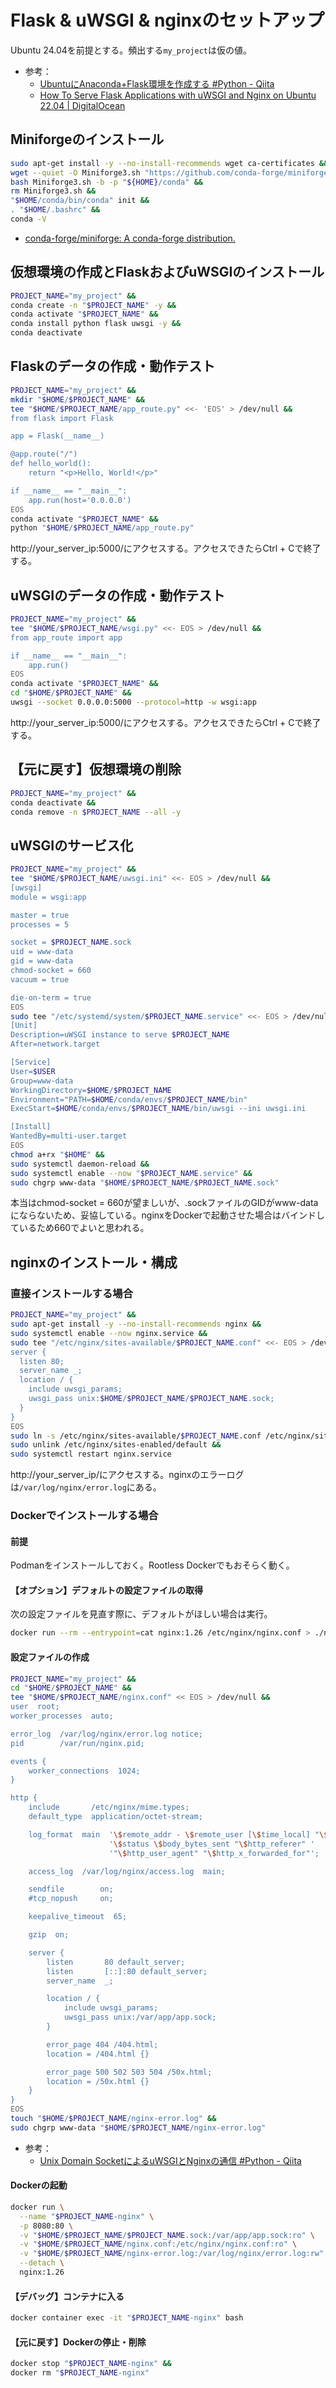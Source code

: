 # Flask & uWSGI & nginxのセットアップ
Ubuntu 24.04を前提とする。頻出する`my_project`は仮の値。
- 参考：
  - [UbuntuにAnaconda+Flask環境を作成する #Python - Qiita](https://qiita.com/katsujitakeda/items/b8e0cdc04611e3645f76#nginx%E3%81%AE%E8%A8%AD%E5%AE%9A)
  - [How To Serve Flask Applications with uWSGI and Nginx on Ubuntu 22.04 | DigitalOcean](https://www.digitalocean.com/community/tutorials/how-to-serve-flask-applications-with-uwsgi-and-nginx-on-ubuntu-22-04#step-6-configuring-nginx-to-proxy-requests)

## Miniforgeのインストール
```sh
sudo apt-get install -y --no-install-recommends wget ca-certificates &&
wget --quiet -O Miniforge3.sh "https://github.com/conda-forge/miniforge/releases/latest/download/Miniforge3-$(uname)-$(uname -m).sh" &&
bash Miniforge3.sh -b -p "${HOME}/conda" &&
rm Miniforge3.sh &&
"$HOME/conda/bin/conda" init &&
. "$HOME/.bashrc" &&
conda -V
```
- [conda-forge/miniforge: A conda-forge distribution.](https://github.com/conda-forge/miniforge)

## 仮想環境の作成とFlaskおよびuWSGIのインストール
```sh
PROJECT_NAME="my_project" &&
conda create -n "$PROJECT_NAME" -y &&
conda activate "$PROJECT_NAME" &&
conda install python flask uwsgi -y &&
conda deactivate
```

## Flaskのデータの作成・動作テスト
```sh
PROJECT_NAME="my_project" &&
mkdir "$HOME/$PROJECT_NAME" &&
tee "$HOME/$PROJECT_NAME/app_route.py" <<- 'EOS' > /dev/null &&
from flask import Flask

app = Flask(__name__)

@app.route("/")
def hello_world():
    return "<p>Hello, World!</p>"

if __name__ == "__main__":
    app.run(host='0.0.0.0')
EOS
conda activate "$PROJECT_NAME" &&
python "$HOME/$PROJECT_NAME/app_route.py"
```

http://your_server_ip:5000/にアクセスする。アクセスできたらCtrl + Cで終了する。

## uWSGIのデータの作成・動作テスト
```sh
PROJECT_NAME="my_project" &&
tee "$HOME/$PROJECT_NAME/wsgi.py" <<- EOS > /dev/null &&
from app_route import app

if __name__ == "__main__":
    app.run()
EOS
conda activate "$PROJECT_NAME" &&
cd "$HOME/$PROJECT_NAME" &&
uwsgi --socket 0.0.0.0:5000 --protocol=http -w wsgi:app
```
http://your_server_ip:5000/にアクセスする。アクセスできたらCtrl + Cで終了する。

## 【元に戻す】仮想環境の削除
```sh
PROJECT_NAME="my_project" &&
conda deactivate &&
conda remove -n $PROJECT_NAME --all -y
```

## uWSGIのサービス化
```sh
PROJECT_NAME="my_project" &&
tee "$HOME/$PROJECT_NAME/uwsgi.ini" <<- EOS > /dev/null &&
[uwsgi]
module = wsgi:app

master = true
processes = 5

socket = $PROJECT_NAME.sock
uid = www-data
gid = www-data
chmod-socket = 660
vacuum = true

die-on-term = true
EOS
sudo tee "/etc/systemd/system/$PROJECT_NAME.service" <<- EOS > /dev/null &&
[Unit]
Description=uWSGI instance to serve $PROJECT_NAME
After=network.target

[Service]
User=$USER
Group=www-data
WorkingDirectory=$HOME/$PROJECT_NAME
Environment="PATH=$HOME/conda/envs/$PROJECT_NAME/bin"
ExecStart=$HOME/conda/envs/$PROJECT_NAME/bin/uwsgi --ini uwsgi.ini

[Install]
WantedBy=multi-user.target
EOS
chmod a+rx "$HOME" &&
sudo systemctl daemon-reload &&
sudo systemctl enable --now "$PROJECT_NAME.service" &&
sudo chgrp www-data "$HOME/$PROJECT_NAME/$PROJECT_NAME.sock"
```
本当はchmod-socket = 660が望ましいが、.sockファイルのGIDがwww-dataにならないため、妥協している。nginxをDockerで起動させた場合はバインドしているため660でよいと思われる。

## nginxのインストール・構成
### 直接インストールする場合
```sh
PROJECT_NAME="my_project" &&
sudo apt-get install -y --no-install-recommends nginx &&
sudo systemctl enable --now nginx.service &&
sudo tee "/etc/nginx/sites-available/$PROJECT_NAME.conf" <<- EOS > /dev/null &&
server {
  listen 80;
  server_name _;
  location / {
    include uwsgi_params;
    uwsgi_pass unix:$HOME/$PROJECT_NAME/$PROJECT_NAME.sock;
  }
}
EOS
sudo ln -s /etc/nginx/sites-available/$PROJECT_NAME.conf /etc/nginx/sites-enabled/$PROJECT_NAME.conf &&
sudo unlink /etc/nginx/sites-enabled/default &&
sudo systemctl restart nginx.service
```
http://your_server_ip/にアクセスする。nginxのエラーログは`/var/log/nginx/error.log`にある。

### Dockerでインストールする場合
#### 前提
Podmanをインストールしておく。Rootless Dockerでもおそらく動く。

#### 【オプション】デフォルトの設定ファイルの取得
次の設定ファイルを見直す際に、デフォルトがほしい場合は実行。
```sh
docker run --rm --entrypoint=cat nginx:1.26 /etc/nginx/nginx.conf > ./nginx.conf
```

#### 設定ファイルの作成
```sh
PROJECT_NAME="my_project" &&
cd "$HOME/$PROJECT_NAME" &&
tee "$HOME/$PROJECT_NAME/nginx.conf" << EOS > /dev/null &&
user  root;
worker_processes  auto;

error_log  /var/log/nginx/error.log notice;
pid        /var/run/nginx.pid;

events {
    worker_connections  1024;
}

http {
    include       /etc/nginx/mime.types;
    default_type  application/octet-stream;

    log_format  main  '\$remote_addr - \$remote_user [\$time_local] "\$request" '
                      '\$status \$body_bytes_sent "\$http_referer" '
                      '"\$http_user_agent" "\$http_x_forwarded_for"';

    access_log  /var/log/nginx/access.log  main;

    sendfile        on;
    #tcp_nopush     on;

    keepalive_timeout  65;

    gzip  on;

    server {
        listen       80 default_server;
        listen       [::]:80 default_server;
        server_name  _;

        location / {
            include uwsgi_params;
            uwsgi_pass unix:/var/app/app.sock;
        }

        error_page 404 /404.html;
        location = /404.html {}

        error_page 500 502 503 504 /50x.html;
        location = /50x.html {}
    }
}
EOS
touch "$HOME/$PROJECT_NAME/nginx-error.log" &&
sudo chgrp www-data "$HOME/$PROJECT_NAME/nginx-error.log"
```
- 参考：
  - [Unix Domain SocketによるuWSGIとNginxの通信 #Python - Qiita](https://qiita.com/wf-yamaday/items/735be1da1022e096d6c6)

#### Dockerの起動
```sh
docker run \
  --name "$PROJECT_NAME-nginx" \
  -p 8080:80 \
  -v "$HOME/$PROJECT_NAME/$PROJECT_NAME.sock:/var/app/app.sock:ro" \
  -v "$HOME/$PROJECT_NAME/nginx.conf:/etc/nginx/nginx.conf:ro" \
  -v "$HOME/$PROJECT_NAME/nginx-error.log:/var/log/nginx/error.log:rw" \
  --detach \
  nginx:1.26
```

#### 【デバッグ】コンテナに入る
```sh
docker container exec -it "$PROJECT_NAME-nginx" bash
```

#### 【元に戻す】Dockerの停止・削除
```sh
docker stop "$PROJECT_NAME-nginx" &&
docker rm "$PROJECT_NAME-nginx"
```